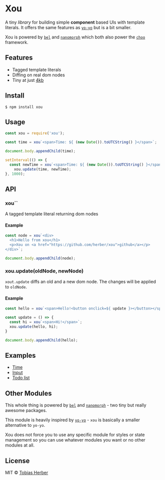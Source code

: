 # Xou

A tiny _library_ for building simple __component__ based UIs with template literals. It offers the same features as [`yo-yo`](https://github.com/maxogden/yo-yo) but is a bit smaller.

Xou is powered by [`bel`](https://github.com/shama/bel) and [`nanomorph`](https://github.com/choojs/nanomorph) which both also power the [`choo`](https://github.com/choojs/choo) framework.

## Features

- Tagged template literals
- Diffing on real dom nodes
- Tiny at just [4kb](https://bundlephobia.com/result?p=xou)

## Install

```
$ npm install xou
```

## Usage

```js
const xou = require('xou');

const time = xou`<span>Time: ${ (new Date()).toUTCString() }</span>`;

document.body.appendChild(time);

setInterval(() => {
  const newTime = xou`<span>Time: ${ (new Date()).toUTCString() }</span>`;
	xou.update(time, newTime);
}, 1000);
```

## API

### xou``

A tagged template literal returning dom nodes

#### Example

```js
const node = xou`<div>
  <h1>Hello from xou</h1>
  <p>Xou on <a href="https://github.com/herber/xou">github</a></p>
</div>`;

document.body.appendChild(node);
```

### xou.update(oldNode, newNode)

`xout.update` diffs an old and a new dom node. The changes will be applied to `oldNode`.

#### Example

```js
const hello = xou`<span>Hello!<button onclick=${ update }></button></span>`;

const update = () => {
  const hi = xou`<span>Hi!</span>`;
  xou.update(hello, hi);
}

document.body.appendChild(hello);
```

## Examples

- [Time](https://www.webpackbin.com/bins/-L1wiXzsEx4XuKe6ruPf)
- [Input](https://www.webpackbin.com/bins/-L1wj0cRCCzTvHdWseTi)
- [Todo list](https://www.webpackbin.com/bins/-L1wnYvBdijz8SUMzvvS)

## Other Modules

This whole thing is powered by [`bel`](https://github.com/shama/bel) and [`nanomorph`](https://github.com/choojs/nanomorph) - two tiny but really awesome packages.

This module is heavily inspired by [`yo-yo`](https://github.com/maxogden/yo-yo) - `xou` is basically a smaller alternative to `yo-yo`.

Xou does not force you to use any specific module for styles or state management so you can use whatever modules you want or no other modules at all.

## License

MIT © [Tobias Herber](http://tobihrbr.com)
